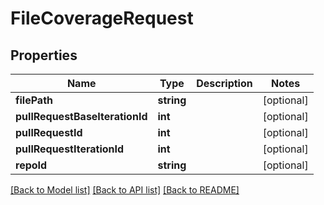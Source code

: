 # FileCoverageRequest

## Properties
Name | Type | Description | Notes
------------ | ------------- | ------------- | -------------
**filePath** | **string** |  | [optional] 
**pullRequestBaseIterationId** | **int** |  | [optional] 
**pullRequestId** | **int** |  | [optional] 
**pullRequestIterationId** | **int** |  | [optional] 
**repoId** | **string** |  | [optional] 

[[Back to Model list]](../README.md#documentation-for-models) [[Back to API list]](../README.md#documentation-for-api-endpoints) [[Back to README]](../README.md)


